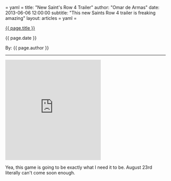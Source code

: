 = yaml =
title: "New Saint's Row 4 Trailer"
author: "Omar de Armas"
date: 2013-06-06 12:00:00
subtitle: "This new Saints Row 4 trailer is freaking amazing"
layout: articles
= yaml =

<a href="{{ page.url}}" class='postTitleLink'><p class='postTitle'>{{ page.title }}</p></a>
<p class='postPublished'>{{ page.date }}</p>
<p class='postAuthor'>By: {{ page.author }}</p>
<hr>

<div class="vid_container">
  <iframe frameborder="0" height="315" src="http://www.youtube.com/embed/DJ-NcnVHzIo"></iframe>
</div>
<div class='articleSection'>
  <p>Yea, this game is going to be exactly what I need it to be. August 23rd literally can't come soon enough.</p>
</div>